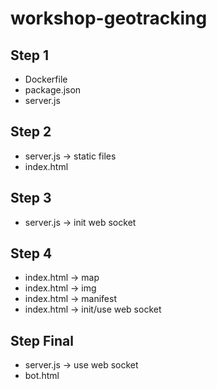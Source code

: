 # workshop-geotracking

## Step 1
* Dockerfile
* package.json
* server.js

## Step 2
* server.js -> static files
* index.html

## Step 3 
* server.js -> init web socket

## Step 4
* index.html -> map
* index.html -> img
* index.html -> manifest
* index.html -> init/use web socket

## Step Final
* server.js -> use web socket
* bot.html
